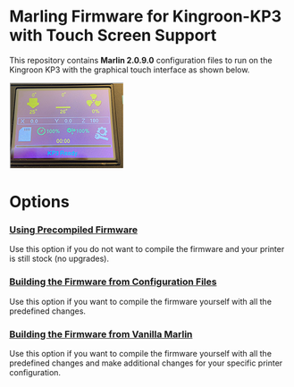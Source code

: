 # Marling Firmware for Kingroon-KP3 with Touch Screen Support
This repository contains **Marlin 2.0.9.0** configuration files to run on the Kingroon KP3 with the graphical touch interface as shown below.

![](https://github.com/3DP-Tech/Kingroon-KP3/raw/main/Images/screen-205.png)

# Options
### [Using Precompiled Firmware](https://3dp-tech.github.io/Kingroon-KP3/precompiled)

Use this option if you do not want to compile the firmware and your printer is still stock (no upgrades).

### [Building the Firmware from Configuration Files](https://3dp-tech.github.io/Kingroon-KP3/build-config)

Use this option if you want to compile the firmware yourself with all the predefined changes.

### [Building the Firmware from Vanilla Marlin](https://3dp-tech.github.io/Kingroon-KP3/build-vanilla)

Use this option if you want to compile the firmware yourself with all the predefined changes and make additional changes for your specific printer configuration.
